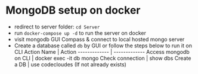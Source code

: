 # MongoDB setup on docker

- redirect to server folder: ```cd Server```
- run ```docker-compose up -d``` to run the server on docker
- visit mongodb GUI Compass & connect to local hosted mongo server
- Create a database called ```db``` by GUI or follow the steps below to run it on CLI
Action Name   | Action
------------- | -------------
Access mongodb on CLI   | docker exec -it db mongo
Check connection  | show dbs
Create a DB | use codecloudes (If not already exists)